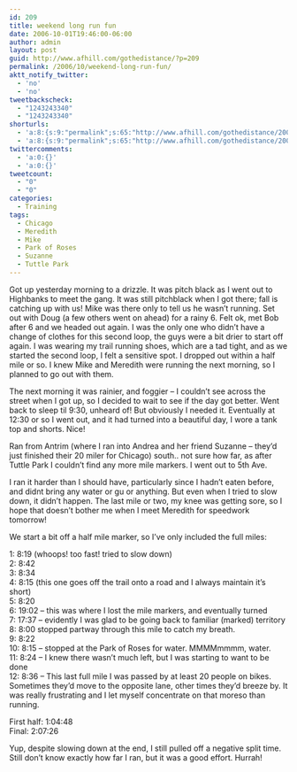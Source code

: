 ```yaml
---
id: 209
title: weekend long run fun
date: 2006-10-01T19:46:00-06:00
author: admin
layout: post
guid: http://www.afhill.com/gothedistance/?p=209
permalink: /2006/10/weekend-long-run-fun/
aktt_notify_twitter:
  - 'no'
  - 'no'
tweetbackscheck:
  - "1243243340"
  - "1243243340"
shorturls:
  - 'a:8:{s:9:"permalink";s:65:"http://www.afhill.com/gothedistance/2006/10/weekend-long-run-fun/";s:7:"tinyurl";s:25:"http://tinyurl.com/axhte2";s:4:"isgd";s:17:"http://is.gd/grvB";s:5:"bitly";s:19:"http://bit.ly/17gyf";s:5:"snipr";s:22:"http://snipr.com/acb3y";s:5:"snurl";s:22:"http://snurl.com/acb3y";s:7:"snipurl";s:24:"http://snipurl.com/acb3y";s:4:"trim";s:17:"http://tr.im/a3e5";}'
  - 'a:8:{s:9:"permalink";s:65:"http://www.afhill.com/gothedistance/2006/10/weekend-long-run-fun/";s:7:"tinyurl";s:25:"http://tinyurl.com/axhte2";s:4:"isgd";s:17:"http://is.gd/grvB";s:5:"bitly";s:19:"http://bit.ly/17gyf";s:5:"snipr";s:22:"http://snipr.com/acb3y";s:5:"snurl";s:22:"http://snurl.com/acb3y";s:7:"snipurl";s:24:"http://snipurl.com/acb3y";s:4:"trim";s:17:"http://tr.im/a3e5";}'
twittercomments:
  - 'a:0:{}'
  - 'a:0:{}'
tweetcount:
  - "0"
  - "0"
categories:
  - Training
tags:
  - Chicago
  - Meredith
  - Mike
  - Park of Roses
  - Suzanne
  - Tuttle Park
---
```

Got up yesterday morning to a drizzle. It was pitch black as I went out to Highbanks to meet the gang. It was still pitchblack when I got there; fall is catching up with us! Mike was there only to tell us he wasn&#8217;t running. Set out with Doug (a few others went on ahead) for a rainy 6. Felt ok, met Bob after 6 and we headed out again. I was the only one who didn&#8217;t have a change of clothes for this second loop, the guys were a bit drier to start off again. I was wearing my trail running shoes, which are a tad tight, and as we started the second loop, I felt a sensitive spot. I dropped out within a half mile or so. I knew Mike and Meredith were running the next morning, so I planned to go out with them.

The next morning it was rainier, and foggier &#8211; I couldn&#8217;t see across the street when I got up, so I decided to wait to see if the day got better. Went back to sleep til 9:30, unheard of! But obviously I needed it. Eventually at 12:30 or so I went out, and it had turned into a beautiful day, I wore a tank top and shorts. Nice!

Ran from Antrim (where I ran into Andrea and her friend Suzanne &#8211; they&#8217;d just finished their 20 miler for Chicago) south.. not sure how far, as after Tuttle Park I couldn&#8217;t find any more mile markers. I went out to 5th Ave.

I ran it harder than I should have, particularly since I hadn&#8217;t eaten before, and didnt bring any water or gu or anything. But even when I tried to slow down, it didn&#8217;t happen. The last mile or two, my knee was getting sore, so I hope that doesn&#8217;t bother me when I meet Meredith for speedwork tomorrow!

We start a bit off a half mile marker, so I&#8217;ve only included the full miles:

1: 8:19 (whoops! too fast! tried to slow down)  
2: 8:42  
3: 8:34  
4: 8:15 (this one goes off the trail onto a road and I always maintain it&#8217;s short)  
5: 8:20  
6: 19:02 &#8211; this was where I lost the mile markers, and eventually turned  
7: 17:37 &#8211; evidently I was glad to be going back to familiar (marked) territory  
8: 8:00 stopped partway through this mile to catch my breath.  
9: 8:22  
10: 8:15 &#8211; stopped at the Park of Roses for water. MMMMmmmm, water.  
11: 8:24 &#8211; I knew there wasn&#8217;t much left, but I was starting to want to be done  
12: 8:36 &#8211; This last full mile I was passed by at least 20 people on bikes. Sometimes they&#8217;d move to the opposite lane, other times they&#8217;d breeze by. It was really frustrating and I let myself concentrate on that moreso than running.

First half: 1:04:48  
Final: 2:07:26

Yup, despite slowing down at the end, I still pulled off a negative split time. Still don&#8217;t know exactly how far I ran, but it was a good effort. Hurrah!